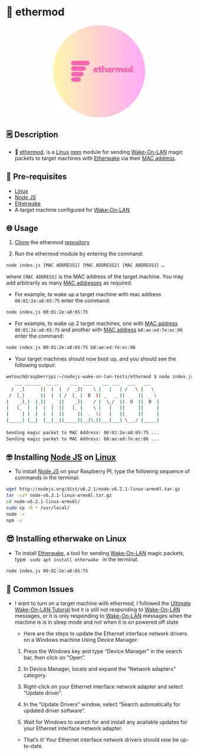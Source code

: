 # 🚀 ethermod
<div align="center"> <img width="250px" src="ethermod-logo.png"></img> </div>

## 🗒️ Description
- 🚀 [ethermod](https://gitlab.wetouch.at/playground/nodejs-wake-on-lan-tests/-/tree/master/ethermod), is a [Linux](https://www.raspbian.org/) [npm](https://www.npmjs.com/) module for sending [Wake-On-LAN](https://en.wikipedia.org/wiki/Wake-on-LAN) magic packets to target machines with [Etherwake](https://www.mkssoftware.com/docs/man1/etherwake.1.asp) via their [MAC address](https://en.wikipedia.org/wiki/MAC_address).

## 🔧 Pre-requisites
- [Linux](https://www.raspbian.org/)
- [Node JS](https://nodejs.org/en)
- [Etherwake](https://www.mkssoftware.com/docs/man1/etherwake.1.asp)
- A target machine configured for [Wake-On-LAN](https://en.wikipedia.org/wiki/Wake-on-LAN)

## 🌐 Usage
1. [Clone](https://learn.hibbittsdesign.org/gitlab-githubdesktop/cloning-a-gitlab-repo) the ethermod [repository](https://gitlab.wetouch.at/playground/nodejs-wake-on-lan-tests/-/tree/master/ethermod)

2. Run the ethermod module by entering the command:

```bash
node index.js [MAC ADDRESS1] [MAC ADDRESS2] [MAC ADDRESS3] … 
```
where <code>[MAC ADDRESS]</code> is the MAC address of the target machine. You may add arbitrarily as many [MAC addresses](https://en.wikipedia.org/wiki/MAC_address) as required.

- For example, to wake up a target machine with mac address <code>00:01:2e:a8:65:75</code> enter the command:

```bash
node index.js 00:01:2e:a8:65:75
```

- For example, to wake up 2 target machines, one with [MAC address](https://en.wikipedia.org/wiki/MAC_address) <code>00:01:2e:a8:65:75</code> and another with [MAC address](https://en.wikipedia.org/wiki/MAC_address) <code>b8:ae:ed:7e:ec:06</code> enter the command:

```bash
node index.js 00:01:2e:a8:65:75 b8:ae:ed:7e:ec:06
```

- Your target machines should now boot up, and you should see the following output:

```bash
wetouch@raspberrypi:~/nodejs-wake-on-lan-tests/ethermod $ node index.js 00:01:2e:a8:65:75 b8:ae:ed:7e:ec:06
   ___ ______  __ __    ___  ____   ___ ___   ___   ___
  /  _]      ||  |  |  /  _]|    \ |   |   | /   \ |   \
 /  [_|      ||  |  | /  [_ |  D  )| _   _ ||     ||    \
|    _]_|  |_||  _  ||    _]|    / |  \_/  ||  O  ||  D  |
|   [_  |  |  |  |  ||   [_ |    \ |   |   ||     ||     |
|     | |  |  |  |  ||     ||  .  \|   |   ||     ||     |
|_____| |__|  |__|__||_____||__|\_||___|___| \___/ |_____|

Sending magic packet to MAC Address: 00:01:2e:a8:65:75 ...
Sending magic packet to MAC Address: b8:ae:ed:7e:ec:06 ...
```

## 🤓 Installing [Node JS](https://nodejs.org/en) on [Linux](https://www.raspbian.org/)
- To install [Node JS](https://nodejs.org/en) on your Raspberry PI, type the following sequence of commands in the terminal:

```bash
wget http://nodejs.org/dist/v6.2.1/node-v6.2.1-linux-armv6l.tar.gz
tar -xzf node-v6.2.1-linux-armv6l.tar.gz
cd node-v6.2.1-linux-armv6l/
sudo cp -R * /usr/local/
node -v
npm -v
```

## 😎 Installing etherwake on Linux

- To install [Etherwake](https://www.mkssoftware.com/docs/man1/etherwake.1.asp), a tool for sending [Wake-On-LAN](https://en.wikipedia.org/wiki/Wake-on-LAN) magic packets, type <code> sudo apt install etherwake </code> in the terminal.

```bash 
node index.js 00:01:2e:a8:65:75
```

## 🤔  Common Issues

- I want to turn on a target machine with ethermod, I followed the [Ultimate Wake-On-LAN Tutorial](https://docs.technotim.live/posts/wake-on-lan/) but it is still not responding to [Wake-On-LAN](https://en.wikipedia.org/wiki/Wake-on-LAN) messages, or it is only responding to [Wake-On-LAN](https://en.wikipedia.org/wiki/Wake-on-LAN) messages when the machine is is in sleep mode and not when it is on powered off state

    - Here are the steps to update the Ethernet interface network drivers on a Windows machine Using Device Manager:

    1. Press the Windows key and type “Device Manager” in the search bar, then click on “Open”.

    2. In Device Manager, locate and expand the “Network adapters” category.

    3. Right-click on your Ethernet interface network adapter and select “Update driver”.

    4. In the “Update Drivers” window, select “Search automatically for updated driver software”.

    5. Wait for Windows to search for and install any available updates for your Ethernet interface network adapter.

    - That’s it! Your Ethernet interface network drivers should now be up-to-date.
